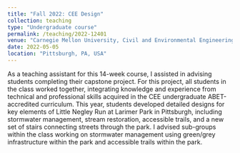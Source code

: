 ```yaml
---
title: "Fall 2022: CEE Design"
collection: teaching
type: "Undergraduate course"
permalink: /teaching/2022-12401
venue: "Carnegie Mellon University, Civil and Environmental Engineering"
date: 2022-05-05
location: "Pittsburgh, PA, USA"
---
```


As a teaching assistant for this 14-week course, I assisted in advising students completing their capstone project. For this project, all students in the class worked together, integrating knowledge and experience from technical and professional skills acquired in the CEE undergraduate ABET-accredited curriculum. 
This year, students developed detailed designs for key elements of Little Negley Run at Larimer Park in Pittsburgh, including stormwater management, stream restoration, accessible trails, and a new set of stairs connecting streets through the park. I advised sub-groups within the class working on stormwater management using green/grey infrastructure within the park and accessible trails within the park.

